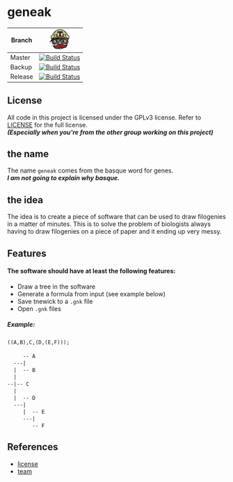 # geneak

Branch|[![travis_ci](doc/travis-ci.png)](https://travis-ci.org/Joshua260403/geneak)
---|---
Master|[![Build Status](https://travis-ci.org/Joshua260403/geneak.svg?branch=master)](https://travis-ci.org/Joshua260403/geneak)
Backup|[![Build Status](https://travis-ci.org/Joshua260403/geneak.svg?branch=backup)](https://travis-ci.org/Joshua260403/geneak)
Release|[![Build Status](https://travis-ci.org/Joshua260403/geneak.svg?branch=release)](https://travis-ci.org/Joshua260403/geneak)

## License
All code in this project is licensed under the GPLv3 license.
Refer to [LICENSE](LICENSE) for the full license.\
___(Especially when you're from the other group working on this project)___

## the name
The name `geneak` comes from the basque word for genes.\
___I am not going to explain why basque.___

## the idea
The idea is to create a piece of software that can be used to draw filogenies in a matter of minutes. This is to solve the problem of biologists always having to draw filogenies on a piece of paper and it ending up very messy.

## Features
#### The software should have at least the following features:
- Draw a tree in the software
- Generate a formula from input (see example below)
- Save tnewick to a `.gnk` file
- Open `.gnk` files

##### Example:
```
((A,B),C,(D,(E,F)));

     -- A
  ---|
  |  -- B
  |
--|-- C
  |
  |  -- D
  ---|
     |  -- E
     ---|
        -- F
```

## References
* [license](LICENSE)
* [team](doc/team.md)

